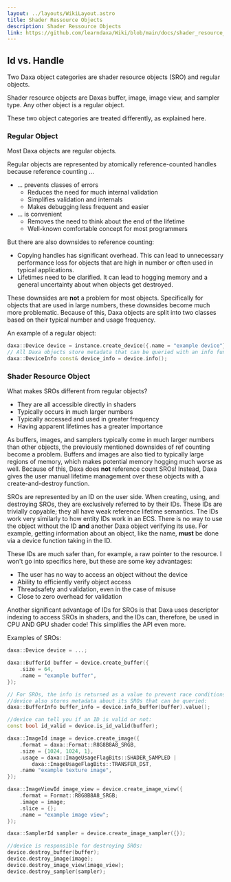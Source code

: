 ```yaml
---
layout: ../layouts/WikiLayout.astro
title: Shader Ressource Objects
description: Shader Ressource Objects
link: https://github.com/learndaxa/Wiki/blob/main/docs/shader_resource_objects.md
---
```


## Id vs. Handle

Two Daxa object categories are shader resource objects (SRO) and regular objects.

Shader resource objects are Daxas buffer, image, image view, and sampler type. Any other object is a regular object.

These two object categories are treated differently, as explained here.

### Regular Object

Most Daxa objects are regular objects.

Regular objects are represented by atomically reference-counted handles because reference counting ...

- ... prevents classes of errors
  - Reduces the need for much internal validation
  - Simplifies validation and internals
  - Makes debugging less frequent and easier
- ... is convenient
  - Removes the need to think about the end of the lifetime
  - Well-known comfortable concept for most programmers

But there are also downsides to reference counting:

- Copying handles has significant overhead. This can lead to unnecessary performance loss for objects that are high in number or often used in typical applications.
- Lifetimes need to be clarified. It can lead to hogging memory and a general uncertainty about when objects get destroyed.

These downsides are **not** a problem for most objects. Specifically for objects that are used in large numbers, these downsides become much more problematic. Because of this, Daxa objects are split into two classes based on their typical number and usage frequency.

An example of a regular object:

```cpp
daxa::Device device = instance.create_device({.name = "example device"});
// All Daxa objects store metadata that can be queried with an info function:
daxa::DeviceInfo const& device_info = device.info();
```

### Shader Resource Object

What makes SROs different from regular objects?

- They are all accessible directly in shaders
- Typically occurs in much larger numbers
- Typically accessed and used in greater frequency
- Having apparent lifetimes has a greater importance

As buffers, images, and samplers typically come in much larger numbers than other objects, the previously mentioned downsides of ref counting become a problem. Buffers and images are also tied to typically large regions of memory, which makes potential memory hogging much worse as well. Because of this, Daxa does **not** reference count SROs! Instead, Daxa gives the user manual lifetime management over these objects with a create-and-destroy function.

SROs are represented by an ID on the user side. When creating, using, and destroying SROs, they are exclusively referred to by their IDs. These IDs are trivially copyable; they all have weak reference lifetime semantics. The IDs work very similarly to how entity IDs work in an ECS. There is no way to use the object without the ID **and** another Daxa object verifying its use. For example, getting information about an object, like the name, **must** be done via a device function taking in the ID.

These IDs are much safer than, for example, a raw pointer to the resource. I won't go into specifics here, but these are some key advantages:

- The user has no way to access an object without the device
- Ability to efficiently verify object access
- Threadsafety and validation, even in the case of misuse
- Close to zero overhead for validation

Another significant advantage of IDs for SROs is that Daxa uses descriptor indexing to access SROs in shaders, and the IDs can, therefore, be used in CPU AND GPU shader code! This simplifies the API even more.

Examples of SROs:

```cpp
daxa::Device device = ...;

daxa::BufferId buffer = device.create_buffer({
    .size = 64,
    .name = "example buffer",
});

// For SROs, the info is returned as a value to prevent race conditions.
//device also stores metadata about its SROs that can be queried:
daxa::BufferInfo buffer_info = device.info_buffer(buffer).value();

//device can tell you if an ID is valid or not:
const bool id_valid = device.is_id_valid(buffer);

daxa::ImageId image = device.create_image({
    .format = daxa::Format::R8G8B8A8_SRGB,
    .size = {1024, 1024, 1},
    .usage = daxa::ImageUsageFlagBits::SHADER_SAMPLED |
        daxa::ImageUsageFlagBits::TRANSFER_DST,
    .name "example texture image",
});

daxa::ImageViewId image_view = device.create_image_view({
    .format = Format::R8G8B8A8_SRGB;
    .image = image;
    .slice = {};
    .name = "example image view";
});

daxa::SamplerId sampler = device.create_image_sampler({});

//device is responsible for destroying SROs:
device.destroy_buffer(buffer);
device.destroy_image(image);
device.destroy_image_view(image_view);
device.destroy_sampler(sampler);
```
